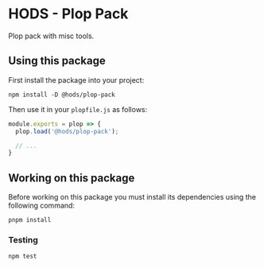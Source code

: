 HODS - Plop Pack
================

Plop pack with misc tools.


Using this package
------------------

First install the package into your project:

```shell
npm install -D @hods/plop-pack
```

Then use it in your `plopfile.js` as follows:

```js
module.exports = plop => {
  plop.load('@hods/plop-pack');

  // ...
}
```


Working on this package
-----------------------

Before working on this package you must install its dependencies using
the following command:

```shell
pnpm install
```


### Testing

```shell
npm test
```
